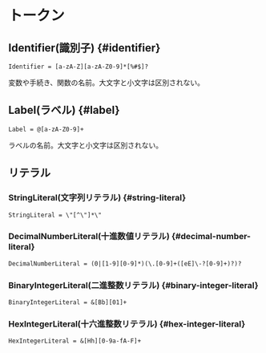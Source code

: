 # トークン

## Identifier(識別子) {#identifier}
```
Identifier = [a-zA-Z][a-zA-Z0-9]*[%#$]?
```
変数や手続き、関数の名前。大文字と小文字は区別されない。


## Label(ラベル) {#label}
```
Label = @[a-zA-Z0-9]+
```
ラベルの名前。大文字と小文字は区別されない。


## リテラル
### StringLiteral(文字列リテラル) {#string-literal}
```
StringLiteral = \"[^\"]*\"
```


### DecimalNumberLiteral(十進数値リテラル) {#decimal-number-literal}
```
DecimalNumberLiteral = (0|[1-9][0-9]*)(\.[0-9]+([eE]\-?[0-9]+)?)?
```


### BinaryIntegerLiteral(二進整数リテラル) {#binary-integer-literal}
```
BinaryIntegerLiteral = &[Bb][01]+
```


### HexIntegerLiteral(十六進整数リテラル) {#hex-integer-literal}
```
HexIntegerLiteral = &[Hh][0-9a-fA-F]+
``` 